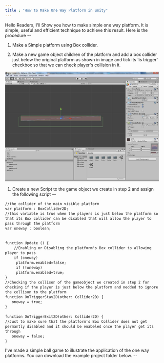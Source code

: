 ```yaml
---
title : "How to Make One Way Platform in unity"
---
```


Hello Readers, I'll Show you how to make simple one way platform. It is simple, useful and efficient technique to achieve this result. Here is the procedure --

1. Make a Simple platform using Box collider.

2. Make a new game object children of the platform and add a box collider just below the original platform as shown in image and tick its 'is trigger' checkbox so that we can check player's collision in it.

![111](../../public/images/2021-06-13-How-to-Make-One-Way-Platform/111-1623584452229.jpg)

1. Create a new Script to the game object we create in step 2 and assign the following script --

```
//the collider of the main visible platform
var platform : BoxCollider2D;
//this variable is true when the players is just below the platform so that its Box collider can be disabled that will allow the player to pass through the platform
var oneway : boolean;


function Update () {
    //Enabling or Disabling the platform's Box collider to allowing player to pass
    if (oneway)
     platform.enabled=false;
     if (!oneway)
     platform.enabled=true; 
}
//Checking the collison of the gameobject we created in step 2 for checking if the player is just below the platform and nedded to ignore the collison to the platform
function OnTriggerStay2D(other: Collider2D) {
   oneway = true;
}

function OnTriggerExit2D(other: Collider2D) {
//Just to make sure that the platform's Box Collider does not get permantly disabled and it should be enabeled once the player get its through
   oneway = false;
}
```

I've made a simple ball game to illustrate the application of the one way platforms. You can download the example project folder below. --